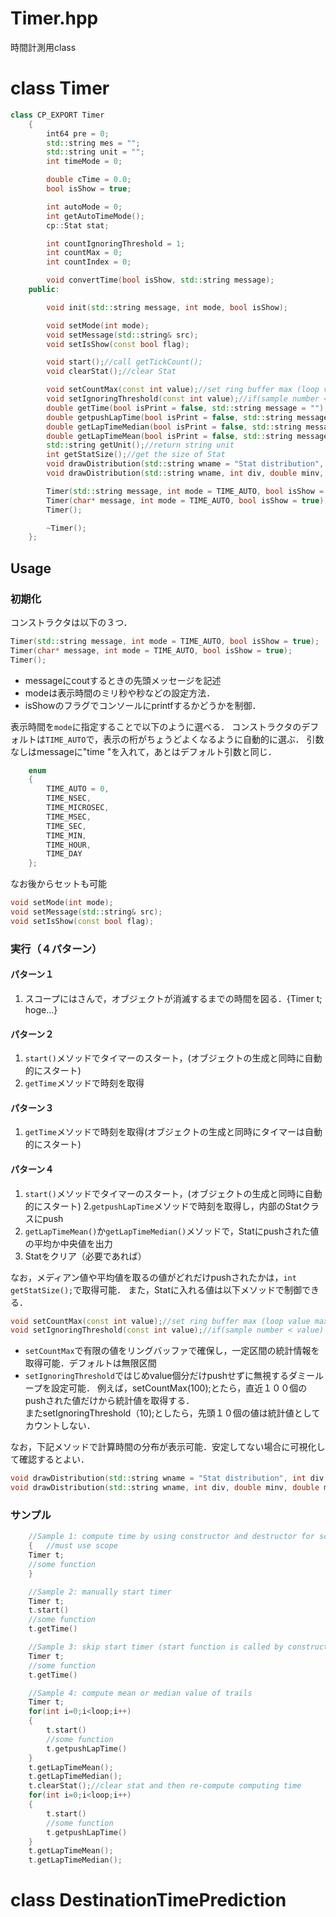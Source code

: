 Timer.hpp
===================
時間計測用class

# class Timer
```cpp
class CP_EXPORT Timer
	{
		int64 pre = 0;
		std::string mes = "";
		std::string unit = "";
		int timeMode = 0;

		double cTime = 0.0;
		bool isShow = true;

		int autoMode = 0;
		int getAutoTimeMode();
		cp::Stat stat;

		int countIgnoringThreshold = 1;
		int countMax = 0;
		int countIndex = 0;

		void convertTime(bool isShow, std::string message);
	public:

		void init(std::string message, int mode, bool isShow);

		void setMode(int mode);
		void setMessage(std::string& src);
		void setIsShow(const bool flag);

		void start();//call getTickCount();
		void clearStat();//clear Stat

		void setCountMax(const int value);//set ring buffer max (loop value max) for Stat. Default is infinity.
		void setIgnoringThreshold(const int value);//if(sample number < value) does not push the value into Stat for ignure cache effect
		double getTime(bool isPrint = false, std::string message = "");//only getTickCount()
		double getpushLapTime(bool isPrint = false, std::string message = "");//getTickCount() and push the value to Stat
		double getLapTimeMedian(bool isPrint = false, std::string message = "");//get median value from Stat
		double getLapTimeMean(bool isPrint = false, std::string message = "");//get mean value from Stat
		std::string getUnit();//return string unit
		int getStatSize();//get the size of Stat
		void drawDistribution(std::string wname = "Stat distribution", int div = 100);
		void drawDistribution(std::string wname, int div, double minv, double maxv);

		Timer(std::string message, int mode = TIME_AUTO, bool isShow = true);
		Timer(char* message, int mode = TIME_AUTO, bool isShow = true);
		Timer();

		~Timer();
	};
```

## Usage
### 初期化
コンストラクタは以下の３つ．

```cpp
Timer(std::string message, int mode = TIME_AUTO, bool isShow = true);
Timer(char* message, int mode = TIME_AUTO, bool isShow = true);
Timer();
```

* messageにcoutするときの先頭メッセージを記述
* modeは表示時間のミリ秒や秒などの設定方法．
* isShowのフラグでコンソールにprintfするかどうかを制御．

表示時間を`mode`に指定することで以下のように選べる．
コンストラクタのデフォルトは`TIME_AUTO`で，表示の桁がちょうどよくなるように自動的に選ぶ．
引数なしはmessageに"time "を入れて，あとはデフォルト引数と同じ．

```cpp
	enum
	{
		TIME_AUTO = 0,
		TIME_NSEC,
		TIME_MICROSEC,
		TIME_MSEC,
		TIME_SEC,
		TIME_MIN,
		TIME_HOUR,
		TIME_DAY
	};
```

なお後からセットも可能
```cpp
void setMode(int mode);
void setMessage(std::string& src);
void setIsShow(const bool flag);
```

### 実行（４パターン）
#### パターン１
1. スコープにはさんで，オブジェクトが消滅するまでの時間を図る．{Timer t; hoge...}

#### パターン２
1. `start()`メソッドでタイマーのスタート，(オブジェクトの生成と同時に自動的にスタート)
2. `getTime`メソッドで時刻を取得

#### パターン３
1. `getTime`メソッドで時刻を取得(オブジェクトの生成と同時にタイマーは自動的にスタート)

#### パターン４
1. `start()`メソッドでタイマーのスタート，(オブジェクトの生成と同時に自動的にスタート)
2.`getpushLapTime`メソッドで時刻を取得し，内部のStatクラスにpush
3. `getLapTimeMean()`か`getLapTimeMedian()`メソッドで，Statにpushされた値の平均か中央値を出力
4. Statをクリア（必要であれば）

なお，メディアン値や平均値を取るの値がどれだけpushされたかは，`int getStatSize();`で取得可能．
また，Statに入れる値は以下メソッドで制御できる．

```cpp
void setCountMax(const int value);//set ring buffer max (loop value max) for Stat. Default is infinity.
void setIgnoringThreshold(const int value);//if(sample number < value) does not push the value into Stat for ignure cache 
```

* `setCountMax`で有限の値をリングバッファで確保し，一定区間の統計情報を取得可能．デフォルトは無限区間
* `setIgnoringThreshold`ではじめvalue個分だけpushせずに無視するダミーループを設定可能．
例えば，setCountMax(100);とたら，直近１００個のpushされた値だけから統計値を取得する．  
またsetIgnoringThreshold（10);としたら，先頭１０個の値は統計値としてカウントしない．  

なお，下記メソッドで計算時間の分布が表示可能．安定してない場合に可視化して確認するとよい．
```cpp
void drawDistribution(std::string wname = "Stat distribution", int div = 100);//compute min max and then divide interval by div
void drawDistribution(std::string wname, int div, double minv, double maxv);//set min max and then divide interval by div
```

### サンプル
```cpp
	//Sample 1: compute time by using constructor and destructor for scope
	{	//must use scope
	Timer t;
	//some function
	}

	//Sample 2: manually start timer
	Timer t;
	t.start()
	//some function
	t.getTime()

	//Sample 3: skip start timer (start function is called by constructor) 
	Timer t;
	//some function
	t.getTime()

	//Sample 4: compute mean or median value of trails
	Timer t;
	for(int i=0;i<loop;i++)
	{
		t.start()
		//some function
		t.getpushLapTime()
	}
	t.getLapTimeMean();
	t.getLapTimeMedian();
	t.clearStat();//clear stat and then re-compute computing time
	for(int i=0;i<loop;i++)
	{
		t.start()
		//some function
		t.getpushLapTime()
	}
	t.getLapTimeMean();
	t.getLapTimeMedian();
```

# class DestinationTimePrediction
```cpp
```